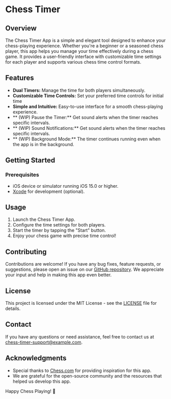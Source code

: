 # Chess Timer

<!--![App Screenshot](screenshot.png)-->

## Overview

The Chess Timer App is a simple and elegant tool designed to enhance your chess-playing experience. Whether you're a beginner or a seasoned chess player, this app helps you manage your time effectively during a chess game. It provides a user-friendly interface with customizable time settings for each player and supports various chess time control formats.

## Features

- **Dual Timers:** Manage the time for both players simultaneously.
- **Customizable Time Controls:** Set your preferred time controls for initial time
- **Simple and Intuitive:** Easy-to-use interface for a smooth chess-playing experience.
- ** (WIP) Pause the Timer:** Get sound alerts when the timer reaches specific intervals.
- ** (WIP) Sound Notifications:** Get sound alerts when the timer reaches specific intervals.
- ** (WIP) Background Mode:** The timer continues running even when the app is in the background.

## Getting Started

### Prerequisites

- iOS device or simulator running iOS 15.0 or higher.
- [Xcode](https://developer.apple.com/xcode/) for development (optional).


## Usage

1. Launch the Chess Timer App.
2. Configure the time settings for both players.
3. Start the timer by tapping the "Start" button.
4. Enjoy your chess game with precise time control!

## Contributing

Contributions are welcome! If you have any bug fixes, feature requests, or suggestions, please open an issue on our [GitHub repository](https://github.com/yourusername/chess-timer-app). We appreciate your input and help in making this app even better.

## License

This project is licensed under the MIT License - see the [LICENSE](LICENSE) file for details.

## Contact

If you have any questions or need assistance, feel free to contact us at chess-timer-support@example.com.

## Acknowledgments

- Special thanks to [Chess.com](https://www.chess.com/) for providing inspiration for this app.
- We are grateful for the open-source community and the resources that helped us develop this app.

Happy Chess Playing! 🏁
